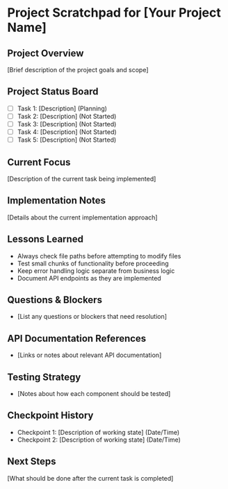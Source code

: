 # Project Scratchpad for [Your Project Name]

## Project Overview
[Brief description of the project goals and scope]

## Project Status Board
- [ ] Task 1: [Description] (Planning)
- [ ] Task 2: [Description] (Not Started)
- [ ] Task 3: [Description] (Not Started)
- [ ] Task 4: [Description] (Not Started)
- [ ] Task 5: [Description] (Not Started)

## Current Focus
[Description of the current task being implemented]

## Implementation Notes
[Details about the current implementation approach]

## Lessons Learned
- Always check file paths before attempting to modify files
- Test small chunks of functionality before proceeding
- Keep error handling logic separate from business logic
- Document API endpoints as they are implemented

## Questions & Blockers
- [List any questions or blockers that need resolution]

## API Documentation References
- [Links or notes about relevant API documentation]

## Testing Strategy
- [Notes about how each component should be tested]

## Checkpoint History
- Checkpoint 1: [Description of working state] (Date/Time)
- Checkpoint 2: [Description of working state] (Date/Time)

## Next Steps
[What should be done after the current task is completed]
